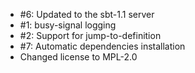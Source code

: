 * #6: Updated to the sbt-1.1 server
* #1: busy-signal logging
* #2: Support for jump-to-definition
* #7: Automatic dependencies installation
* Changed license to MPL-2.0
